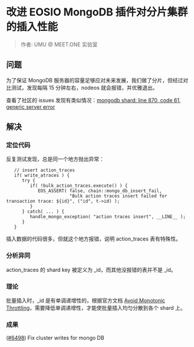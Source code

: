# 改进 EOSIO MongoDB 插件对分片集群的插入性能

> 作者: UMU @ MEET.ONE 实验室

## 问题

为了保证 MongoDB 服务器的容量足够应对未来发展，我们做了分片，但经过对比测试，发现每隔 15 分钟左右，nodeos 就会报错，并优雅退出。

查看了社区的 issues 发现有类似情况：[mongodb shard: line 870, code 61, generic server error](https://github.com/EOSIO/eos/issues/5488)

## 解决

### 定位代码

反复测试发现，总是同一个地方抛出异常：

```
   // insert action_traces
   if( write_atraces ) {
      try {
         if( !bulk_action_traces.execute() ) {
            EOS_ASSERT( false, chain::mongo_db_insert_fail,
                        "Bulk action traces insert failed for transaction trace: ${id}", ("id", t->id) );
         }
      } catch( ... ) {
         handle_mongo_exception( "action traces insert", __LINE__ );
      }
   }
```

插入数据的代码很多，但就这个地方报错，说明 action_traces 表有特殊性。

### 分析异同

action_traces 的 shard key 被定义为 _id，而其他没报错的表并不是 _id。

### 理论

批量插入时，_id 是有单调递增性的，根据官方文档 
[Avoid Monotonic Throttling](https://docs.mongodb.com/master/core/bulk-write-operations/#avoid-monotonic-throttling)，需要降低单调递增性，才能使批量插入均匀分散到各个 shard 上。

### 成果

([#6498](https://github.com/EOSIO/eos/pull/6498)) Fix cluster writes for mongo DB
